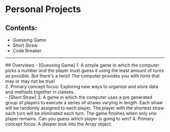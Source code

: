 # Personal Projects
## Contents:
- Guessing Game
- Short Straw 
- Code Breaker
<hr>
## Overviews
- [Guessing Game] 
1. A simple game in which the computer picks a number and the player must guess it using the least amount of turns as possible. But there's a twist! The computer provides you with hints that may or may not be true!<br>
2. Primary concept focus: Exploring new ways to organize and store data and methods together in classes.
<br>
- [Short Straw]
3. A game in which the computer uses a pre generated group of players to execute a series of straws varying in length. Each straw will be randomly assigned to each player. The player with the shortest straw each turn will be eliminated each turn. The game finishes when only one player remains. Can you guess which player is going to win?
4. Primary concept focus: A deeper look into the Array object.
